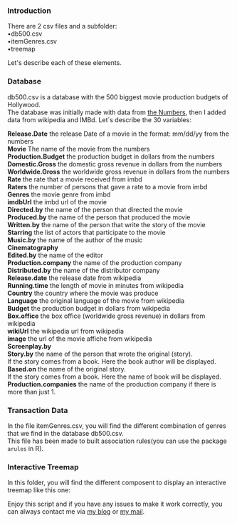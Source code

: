 ### Introduction

There are 2 csv files and a subfolder:<br>
•db500.csv<br>
•itemGenres.csv<br>
•treemap<br>

Let's describe each of these elements.

### Database

db500.csv is a database with the 500 biggest movie production budgets of Hollywood. <br>
The database was initially made with data from [the Numbers](http://www.the-numbers.com/movie/budgets/all), then I added data from wikipedia and IMBd.
Let´s describe the 30 variables:<br>

**Release.Date** the release Date of a movie in the format: mm/dd/yy from the numbers  <br>
**Movie** The name of the movie from the numbers<br>
**Production.Budget**  the production budget in dollars from the numbers<br>
**Domestic.Gross** the domestic gross revenue in dollars from the numbers<br>
**Worldwide.Gross**  the worldwide gross revenue in dollars from the numbers<br>
**Rate** the rate that a movie received from imbd<br>
**Raters**  the number of persons that gave a rate to a movie from imbd<br>
**Genres** the movie genre from imbd<br>
**imdbUrl**  the imbd url of the movie            <br>
**Directed.by** the name of the person that directed the movie<br>
**Produced.by**  the name of the person that produced the movie<br>
**Written.by** the name of the person that write the story of the movie<br>
**Starring**  the list of actors that participate to the movie <br>
**Music.by** the name of the author of the music<br>
**Cinematography**       <br>
**Edited.by** the name of the editor<br>
**Production.company** the name of the production company<br>
**Distributed.by** the name of the distributor company<br>
**Release.date**  the release date from wikipedia<br>
**Running.time** the length of movie in minutes from wikipedia<br>
**Country**  the country where the movie was produce<br>
**Language** the original language of the movie from wikipedia<br>
**Budget** the production budget in dollars from wikipedia <br>
**Box.office** the box office (worldwide gross revenue) in dollars from wikipedia<br>
**wikiUrl** the wikipedia url from wikipedia<br>
**image** the url of the movie affiche from wikipedia<br>
**Screenplay.by**        <br>
**Story.by** the name of the person that wrote the original (story). <br>
If the story comes from a book. Here the book author will be displayed. <br>
**Based.on**  the name of the original story. <br>
If the story comes from a book. Here the name of book will be displayed.    <br>
**Production.companies** the name of the production company if there is more than just 1.<br>

### Transaction Data

In the file itemGenres.csv, you will find the different combination of genres that we find in the database db500.csv. <br>
This file has been made to built association rules(you can use the package `arules` in R).<br>

### Interactive Treemap

In this folder, you will find the different composent to display an interactive treemap like this one:<br>

<script src="https://code.highcharts.com/highcharts.js"></script>
<script src="https://code.highcharts.com/modules/treemap.js"></script>
<div id="container3" class="container"></div>

<link rel="stylesheet" href="https://raw.githubusercontent.com/krosamont/Cinema/master/treemap/css/styleSheet.css">
<script src="https://raw.githubusercontent.com/krosamont/Cinema/master/treemap/js/cinemaTreemap.js"></script>


Enjoy this script and if you have any issues to make it work correctly, you can always contact me via [my blog](www.blog.rdata.lu) or [my mail](mailto:kevin.rosamont@rdata.lu).